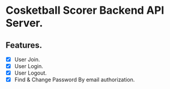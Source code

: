 # Cosketball Scorer Backend API Server.

## Features.

- [x] User Join.
- [x] User Login.
- [x] User Logout.
- [x] Find & Change Password By email authorization.
